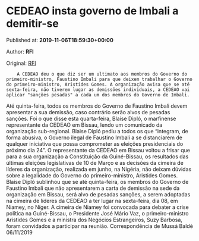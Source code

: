 
# CEDEAO insta governo de Imbali a demitir-se

Published at: **2019-11-06T18:59:30+00:00**

Author: **RFI**

Original: [RFI](http://pt.rfi.fr/guin%C3%A9-bissau/20191106-cedeao-insta-governo-de-imbali-demitir-se)


        A CEDEAO deu o que diz ser um ultimato aos membros do Governo do primeiro-ministro, Faustino Imbali para que deixem trabalhar o Governo do primeiro-ministro, Aristides Gomes. A organização avisa que se até sexta-feira, não tiverem lugar as demissões individuais, a CEDEAO vai aplicar "sanções pesadas" a cada um dos membros do Governo de Imbali.
      
Até quinta-feira, todos os membros do Governo de Faustino Imbali devem apresentar a sua demissão, caso contrário serão alvos de pesadas sanções. Foi o que disse esta quarta-feira, Blaise Dipló, o marfinense representante da CEDEAO em Bissau, lendo um comunicado da organização sub-regional.
Blaise Dipló pediu a todos os que “integram, de forma abusiva, o Governo ilegal de Faustino Imbali a se distanciarem de qualquer iniciativa que possa comprometer as eleições presidenciais do próximo dia 24”.
O representante da CEDEAO em Bissau voltou a frisar que para a sua organização a Constituição da Guiné-Bissau, os resultados das últimas eleições legislativas de 10 de Março e as decisões da cimeira de líderes da organização, realizada em junho, na Nigéria, não deixam dúvidas sobre a legalidade do Governo do primeiro-ministro, Aristides Gomes.
Blaise Dipló sublinhou que se até quinta-feira, os membros do Governo de Faustino Imbali que não apresentarem a carta de demissão na sede da organização em Bissau, será alvo de pesadas sanções, a serem adoptadas na cimeira de líderes da CEDEAO a ter lugar na sexta-feira, dia 08, em Niamey, no Níger.
A cimeira de Niamey foi convocada para debater a crise política na Guiné-Bissau, o Presidente José Mário Vaz, o primeiro-ministro Aristides Gomes e a ministra dos Negócios Estrangeiros, Suzy Barbosa, foram convidados a participar na reunião.
Correspondência de Mussá Baldé 06/11/2019
